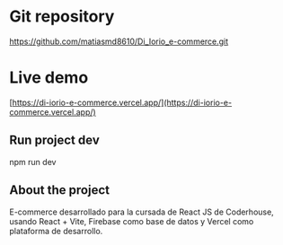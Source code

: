 # Git repository
https://github.com/matiasmd8610/Di_Iorio_e-commerce.git

# Live demo
[https://di-iorio-e-commerce.vercel.app/](https://di-iorio-e-commerce.vercel.app/)

## Run project dev
 npm run dev
 
 ## About the project 
E-commerce desarrollado para la cursada de React JS de Coderhouse, usando React + Vite, Firebase como base de datos y Vercel como plataforma de desarrollo.
